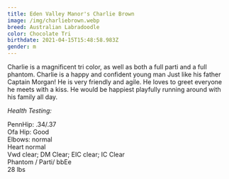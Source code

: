```yaml
---
title: Eden Valley Manor's Charlie Brown
image: /img/charliebrown.webp
breed: Australian Labradoodle
color: Chocolate Tri
birthdate: 2021-04-15T15:48:58.983Z
gender: m
---
```

Charlie is a magnificent tri color, as well as both a full parti and a full phantom. Charlie is a happy and confident young man Just like his father Captain Morgan! He is very friendly and agile. He loves to greet everyone he meets with a kiss. He would be happiest playfully running around with his family all day.

*Health Testing:*

PennHip: .34/.37\
Ofa Hip: Good\
Elbows: normal\
Heart normal\
Vwd clear; DM Clear; EIC clear; IC Clear\
Phantom / Parti/ bbEe\
28 lbs